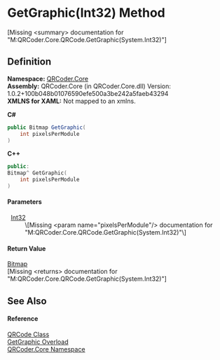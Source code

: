 # GetGraphic(Int32) Method


\[Missing &lt;summary&gt; documentation for "M:QRCoder.Core.QRCode.GetGraphic(System.Int32)"\]



## Definition
**Namespace:** <a href="N_QRCoder_Core.md">QRCoder.Core</a>  
**Assembly:** QRCoder.Core (in QRCoder.Core.dll) Version: 1.0.2+100b048b01076590efe500a3be242a5faeb43294  
**XMLNS for XAML:** Not mapped to an xmlns.

**C#**
``` C#
public Bitmap GetGraphic(
	int pixelsPerModule
)
```
**C++**
``` C++
public:
Bitmap^ GetGraphic(
	int pixelsPerModule
)
```



#### Parameters
<dl><dt>  <a href="https://learn.microsoft.com/dotnet/api/system.int32" target="_blank" rel="noopener noreferrer">Int32</a></dt><dd>\[Missing &lt;param name="pixelsPerModule"/&gt; documentation for "M:QRCoder.Core.QRCode.GetGraphic(System.Int32)"\]</dd></dl>

#### Return Value
<a href="https://learn.microsoft.com/dotnet/api/system.drawing.bitmap" target="_blank" rel="noopener noreferrer">Bitmap</a>  
\[Missing &lt;returns&gt; documentation for "M:QRCoder.Core.QRCode.GetGraphic(System.Int32)"\]

## See Also


#### Reference
<a href="T_QRCoder_Core_QRCode.md">QRCode Class</a>  
<a href="Overload_QRCoder_Core_QRCode_GetGraphic.md">GetGraphic Overload</a>  
<a href="N_QRCoder_Core.md">QRCoder.Core Namespace</a>  
